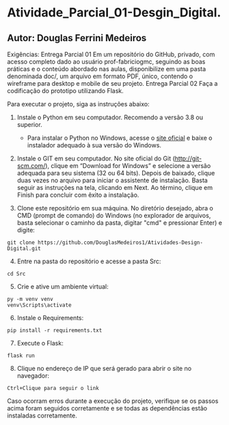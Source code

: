 # Atividade_Parcial_01-Desgin_Digital.

## Autor: Douglas Ferrini Medeiros

  Exigências: 
Entrega Parcial 01
  Em um repositório do GitHub, privado, com acesso completo dado ao usuário prof-fabriciogmc, seguindo as boas práticas e o conteúdo abordado nas aulas, disponibilize em uma pasta denominada doc/, um arquivo em formato PDF, único, contendo o wireframe para desktop e mobile de seu projeto.
Entrega Parcial 02
  Faça a codificação do prototipo utilizando Flask.

Para executar o projeto, siga as instruções abaixo:

1. Instale o Python em seu computador. Recomendo a versão 3.8 ou superior.

   - Para instalar o Python no Windows, acesse o [site oficial](https://www.python.org/downloads/windows/) e baixe o instalador adequado à sua versão do Windows.


2. Instale o GIT em seu computador. No site oficial do Git (http://git-scm.com/), clique em “Download for Windows” e selecione a versão adequada para seu sistema (32 ou 64 bits). Depois de baixado, clique duas vezes no arquivo para iniciar o assistente de instalação. Basta seguir as instruções na tela, clicando em Next. Ao término, clique em Finish para concluir com êxito a instalação.


3. Clone este repositório em sua máquina. No diretório desejado, abra o CMD (prompt de comando) do Windows (no explorador de arquivos, basta selecionar o caminho da pasta, digitar "cmd" e pressionar Enter) e digite:

```
git clone https://github.com/DouglasMedeiros1/Atividades-Design-Digital.git
```


4. Entre na pasta do repositório e acesse a pasta Src:

```
cd Src
```

5. Crie e ative um ambiente virtual:

```
py -m venv venv
venv\Scripts\activate
```

6. Instale o Requirements:

```
pip install -r requirements.txt
```


7. Execute o Flask:

```
flask run
```

8. Clique no endereço de IP que será gerado para abrir o site no navegador:

```
Ctrl+Clique para seguir o link
```

Caso ocorram erros durante a execução do projeto, verifique se os passos acima foram seguidos corretamente e se todas as dependências estão instaladas corretamente.

